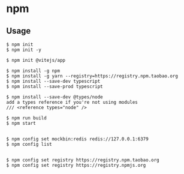 # npm

## Usage

    $ npm init
    $ npm init -y

    $ npm init @vitejs/app

    $ npm install -g npm
    $ npm install -g yarn --registry=https://registry.npm.taobao.org
    $ npm install --save-dev typescript
    $ npm install --save-prod typescript

    $ npm install --save-dev @types/node
    add a types reference if you're not using modules
    /// <reference types="node" />

    $ npm run build
    $ npm start


    $ npm config set mockbin:redis redis://127.0.0.1:6379
    $ npm config list


    $ npm config set registry https://registry.npm.taobao.org
    $ npm config set registry https://registry.npmjs.org
